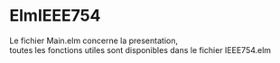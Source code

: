 # ElmIEEE754

Le fichier Main.elm concerne la presentation,   
toutes les fonctions utiles sont disponibles dans le fichier IEEE754.elm
